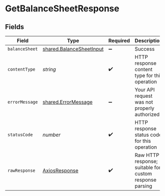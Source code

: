 # GetBalanceSheetResponse


## Fields

| Field                                                                       | Type                                                                        | Required                                                                    | Description                                                                 |
| --------------------------------------------------------------------------- | --------------------------------------------------------------------------- | --------------------------------------------------------------------------- | --------------------------------------------------------------------------- |
| `balanceSheet`                                                              | [shared.BalanceSheetInput](../../../sdk/models/shared/balancesheetinput.md) | :heavy_minus_sign:                                                          | Success                                                                     |
| `contentType`                                                               | *string*                                                                    | :heavy_check_mark:                                                          | HTTP response content type for this operation                               |
| `errorMessage`                                                              | [shared.ErrorMessage](../../../sdk/models/shared/errormessage.md)           | :heavy_minus_sign:                                                          | Your API request was not properly authorized.                               |
| `statusCode`                                                                | *number*                                                                    | :heavy_check_mark:                                                          | HTTP response status code for this operation                                |
| `rawResponse`                                                               | [AxiosResponse](https://axios-http.com/docs/res_schema)                     | :heavy_check_mark:                                                          | Raw HTTP response; suitable for custom response parsing                     |